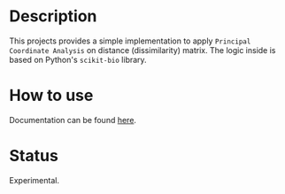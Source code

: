 # Description

This projects provides a simple implementation to apply `Principal Coordinate Analysis` on distance (dissimilarity) matrix.
The logic inside is based on Python's `scikit-bio` library. 

# How to use

Documentation can be found [here](https://docs.rs/pcoa).

# Status

Experimental.